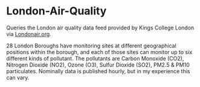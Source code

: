 # London-Air-Quality
Queries the London air quality data feed provided by Kings College London via [Londonair.org](https://www.londonair.org.uk/LondonAir/Default.aspx). 

28 London Boroughs have monitoring sites at different geographical positions within the borough, and each of those sites can monitor up to six different kinds of pollutant. The pollutants are Carbon Monoxide (CO2), Nitrogen Dioxide (NO2), Ozone (O3), Sulfur Dioxide (SO2), PM2.5 & PM10 particulates. Nominally data is published hourly, but in my experience this can vary. 
